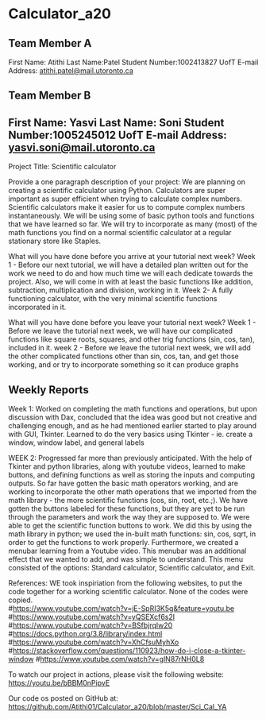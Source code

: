 # Calculator_a20

Team Member A
-------------
First Name: Atithi 
Last Name:Patel	
Student Number:1002413827
UofT E-mail Address: atithi.patel@mail.utoronto.ca


Team Member B
-------------
First Name: Yasvi
Last Name: Soni
Student Number:1005245012
UofT E-mail Address: yasvi.soni@mail.utoronto.ca
--------

Project Title: Scientific calculator 


Provide a one paragraph description of your project:
We are planning on creating a scientific calculator using Python. Calculators are super important as super efficient when trying to calculate complex numbers. Scientific calculators make it easier for us to compute complex numbers instantaneously. We will be using some of basic python tools and functions that we have learned so far. We will try to incorporate as many (most) of the math functions you find on a normal scientific calculator at a regular stationary store like Staples. 


What will you have done before you arrive at your tutorial next week?
Week 1 - Before our next tutorial, we will have a detailed plan written out for the work we need to do and how much time we will each dedicate towards the project. Also, we will come in with at least the basic functions like addition, subtraction, multiplication and division, working in it. 
Week 2-  A fully functioning calculator, with the very minimal scientific functions incorporated in it. 

What will you have done before you leave your tutorial next week?
Week 1 - Before we leave the tutorial next week, we will have our complicated functions like square roots, squares, and other trig functions (sin, cos, tan), included in it. 
week 2 - Before we leave the tutorial next week, we will add the other complicated functions other than sin, cos, tan, and get those working, and or try to incorporate something so it can produce graphs  


Weekly Reports
--------------
Week 1: Worked on completing the math functions and operations, but upon discussion with Dax, concluded that the idea was good but not creative and challenging enough, and as he had mentioned earlier started to play around with GUI, Tkinter. Learned to do the very basics using Tkinter - ie. create a window, window label, and general labels

WEEK 2: Progressed far more than previously anticipated. With the help of Tkinter and python libraries, along with youtube videos, learned to make buttons, and defining functions as well as storing the inputs and computing outputs. So far have gotten the basic math operators working, and are working to incorporate the other math operations that we imported from the math library - the more scientific functions (cos, sin, root, etc.;). We have gotten the buttons labeled for these functions, but they are yet to be run through the parameters and work the way they are supposed to. We were able to get the scientific function buttons to work. We did this by using the math library in python; we used the in-built math functions: sin, cos, sqrt, in order to get the functions to work properly. Furthermore, we created a menubar learning from a Youtube video. This menubar was an additional effect that we wanted to add, and was simple to understand. This menu consisted of the options: Standard calculator, Scientific calculator, and Exit. 

References:
WE took inspiriation from the following websites, to put the code together for a working scientific calculator. None of the codes were copied.  
#https://www.youtube.com/watch?v=jE-SpRI3K5g&feature=youtu.be
#https://www.youtube.com/watch?v=yQSEXcf6s2I
#https://www.youtube.com/watch?v=BSfbjrqIw20
#https://docs.python.org/3.8/library/index.html
#https://www.youtube.com/watch?v=XhCfsuMyhXo
#https://stackoverflow.com/questions/110923/how-do-i-close-a-tkinter-window
#https://www.youtube.com/watch?v=glN87rNH0L8

To watch our project in actions, please visit the following website: 
https://youtu.be/bBBM0nPipvE

Our code os posted on GitHub at: 
https://github.com/Atithi01/Calculator_a20/blob/master/Sci_Cal_YA



